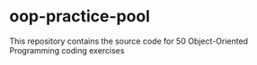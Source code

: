 # oop-practice-pool
This repository contains the source code for 50 Object-Oriented Programming coding exercises
